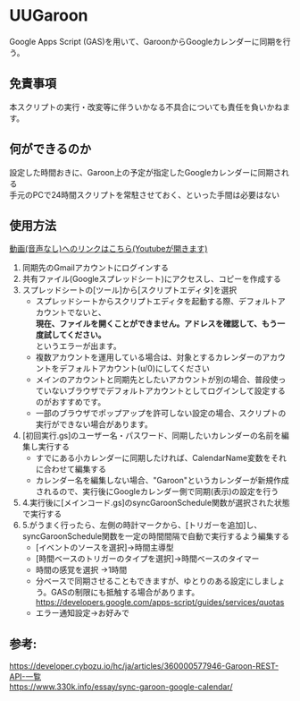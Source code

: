 # UUGaroon

Google Apps Script (GAS)を用いて、GaroonからGoogleカレンダーに同期を行う。

## 免責事項
本スクリプトの実行・改変等に伴ういかなる不具合についても責任を負いかねます。  

## 何ができるのか
設定した時間おきに、Garoon上の予定が指定したGoogleカレンダーに同期される  
手元のPCで24時間スクリプトを常駐させておく、といった手間は必要はない

## 使用方法
[動画(音声なし)へのリンクはこちら(Youtubeが開きます)](https://www.youtube.com/watch?v=jitF2p7Y9mY)

1. 同期先のGmailアカウントにログインする  
2. 共有ファイル(Googleスプレッドシート)にアクセスし、コピーを作成する
3. スプレッドシートの[ツール]から[スクリプトエディタ]を選択
    * スプレッドシートからスクリプトエディタを起動する際、デフォルトアカウントでないと、  
      **現在、ファイルを開くことができません。アドレスを確認して、もう一度試してください。**  
      というエラーが出ます。  
    * 複数アカウントを運用している場合は、対象とするカレンダーのアカウントをデフォルトアカウント(u/0)にしてください  
    * メインのアカウントと同期先としたいアカウントが別の場合、普段使っていないブラウザでデフォルトアカウントとしてログインして設定するのがおすすめです。  
    * 一部のブラウザでポップアップを許可しない設定の場合、スクリプトの実行ができない場合があります。  
4. [初回実行.gs]のユーザー名・パスワード、同期したいカレンダーの名前を編集し実行する
    * すでにある小カレンダーに同期したければ、CalendarName変数をそれに合わせて編集する
    * カレンダー名を編集しない場合、"Garoon"というカレンダーが新規作成されるので、実行後にGoogleカレンダー側で同期(表示)の設定を行う
5. 4.実行後に[メインコード.gs]のsyncGaroonSchedule関数が選択された状態で実行する
6. 5.がうまく行ったら、左側の時計マークから、[トリガーを追加]し、syncGaroonSchedule関数を一定の時間間隔で自動で実行するよう編集する
    * [イベントのソースを選択]→時間主導型
    * [時間ベースのトリガーのタイプを選択]→時間ベースのタイマー
    * 時間の感覚を選択 →1時間
    * 分ベースで同期させることもできますが、ゆとりのある設定にしましょう。GASの制限にも抵触する場合があります。
      https://developers.google.com/apps-script/guides/services/quotas
    * エラー通知設定→お好みで

## 参考:  
 https://developer.cybozu.io/hc/ja/articles/360000577946-Garoon-REST-API-一覧  
 https://www.330k.info/essay/sync-garoon-google-calendar/  
